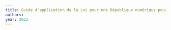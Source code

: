```yaml
---
title: Guide d'application de la Loi pour une République numérique pour les données de la recherche
authors: 
year: 2022
---
```


